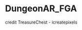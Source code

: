 # DungeonAR_FGA

credit 
<a link="https://assetstore.unity.com/packages/3d/environments/fantasy/treasure-chest-free-sample-135417#publisher">TreasureChest - icreatepixels</a>

